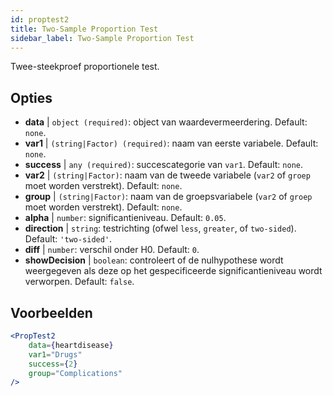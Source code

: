 ```yaml
---
id: proptest2
title: Two-Sample Proportion Test
sidebar_label: Two-Sample Proportion Test
---
```


Twee-steekproef proportionele test.

## Opties

* __data__ | `object (required)`: object van waardevermeerdering. Default: `none`.
* __var1__ | `(string|Factor) (required)`: naam van eerste variabele. Default: `none`.
* __success__ | `any (required)`: succescategorie van `var1`. Default: `none`.
* __var2__ | `(string|Factor)`: naam van de tweede variabele (`var2` of `groep` moet worden verstrekt). Default: `none`.
* __group__ | `(string|Factor)`: naam van de groepsvariabele (`var2` of `groep` moet worden verstrekt). Default: `none`.
* __alpha__ | `number`: significantieniveau. Default: `0.05`.
* __direction__ | `string`: testrichting (ofwel `less`, `greater`, of `two-sided`). Default: `'two-sided'`.
* __diff__ | `number`: verschil onder H0. Default: `0`.
* __showDecision__ | `boolean`: controleert of de nulhypothese wordt weergegeven als deze op het gespecificeerde significantieniveau wordt verworpen. Default: `false`.


## Voorbeelden

```jsx live
<PropTest2
    data={heartdisease} 
    var1="Drugs"
    success={2}
    group="Complications"
/>
```
